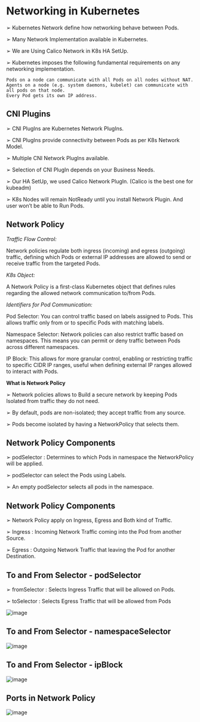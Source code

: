 # Networking in Kubernetes

➢ Kubernetes Network define how networking behave between Pods.

➢ Many Network Implementation available in Kubernetes.

➢ We are Using Calico Network in K8s HA SetUp.

➢ Kubernetes imposes the following fundamental requirements on any networking implementation.

```
Pods on a node can communicate with all Pods on all nodes without NAT.
Agents on a node (e.g. system daemons, kubelet) can communicate with all pods on that node.
Every Pod gets its own IP address.
```

## CNI Plugins

➢ CNI PlugIns are Kubernetes Network PlugIns.

➢ CNI PlugIns provide connectivity between Pods as per K8s Network Model.

➢ Multiple CNI Network PlugIns available.

➢ Selection of CNI PlugIn depends on your Business Needs.

➢ Our HA SetUp, we used Calico Network PlugIn. (Calico is the best one for kubeadm)

➢ K8s Nodes will remain NotReady until you install Network Plugin. And user won’t be able to Run Pods.

## Network Policy

_Traffic Flow Control:_

Network policies regulate both ingress (incoming) and egress (outgoing) traffic, defining which Pods or external IP addresses are allowed to send or receive traffic from the targeted Pods.

_K8s Object:_

A Network Policy is a first-class Kubernetes object that defines rules regarding the allowed network communication to/from Pods.

_Identifiers for Pod Communication:_

Pod Selector: You can control traffic based on labels assigned to Pods. This allows traffic only from or to specific Pods with matching labels.

Namespace Selector: Network policies can also restrict traffic based on namespaces. This means you can permit or deny traffic between Pods across different namespaces.

IP Block: This allows for more granular control, enabling or restricting traffic to specific CIDR IP ranges, useful when defining external IP ranges allowed to interact with Pods.

**What is Network Policy**

➢ Network policies allows to Build a secure network by keeping Pods Isolated from traffic they do not need.

➢ By default, pods are non-isolated; they accept traffic from any source.

➢ Pods become isolated by having a NetworkPolicy that selects them.

## Network Policy Components

➢ podSelector : Determines to which Pods in namespace the NetworkPolicy will be applied.

➢ podSelector can select the Pods using Labels.

➢ An empty podSelector selects all pods in the namespace.

## Network Policy Components

➢ Network Policy apply on Ingress, Egress and Both kind of Traffic.

➢ Ingress : Incoming Network Traffic coming into the Pod from another Source.

➢ Egress : Outgoing Network Traffic that leaving the Pod for another Destination.

## To and From Selector - podSelector

➢ fromSelector : Selects Ingress Traffic that will be allowed on Pods.

➢ toSelector : Selects Egress Traffic that will be allowed from Pods

![image](https://github.com/user-attachments/assets/bfc594a3-514b-46d1-888c-c1d0bb2d543b)

## To and From Selector - namespaceSelector

![image](https://github.com/user-attachments/assets/70389a28-bab4-49f1-bbe9-ceaf3cdee16d)

## To and From Selector - ipBlock

![image](https://github.com/user-attachments/assets/4899738f-adb6-4d64-a558-f07a7a58afb4)

## Ports in Network Policy

![image](https://github.com/user-attachments/assets/7723b0bc-eb6e-402d-9388-7075aec3dbea)



